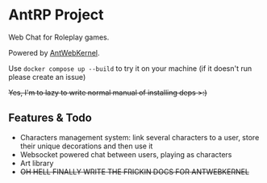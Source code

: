 # AntRP Project
Web Chat for Roleplay games.

Powered by [AntWebKernel](https://github.com/A2020GK/AntWebKernel).

Use `docker compose up --build` to try it on your machine (if it doesn't run please create an issue)

~~Yes, I'm to lazy to write normal manual of installing deps >:)~~

## Features & Todo
- Characters management system: link several characters to a user, store their unique decorations and then use it
- Websocket powered chat between users, playing as characters
- Art library
- ~~OH HELL FINALLY WRITE THE FRICKIN DOCS FOR ANTWEBKERNEL~~
